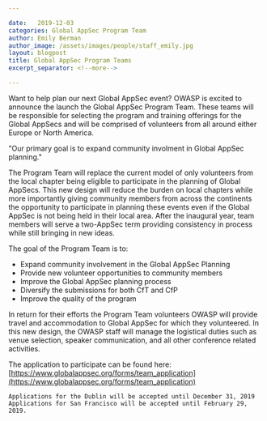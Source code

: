 ```yaml
---

date:   2019-12-03
categories: Global AppSec Program Team
author: Emily Berman
author_image: /assets/images/people/staff_emily.jpg
layout: blogpost
title: Global AppSec Program Teams
excerpt_separator: <!--more-->

---
```


Want to help plan our next Global AppSec event? OWASP is excited to announce the launch the Global AppSec Program Team. These teams will be responsible for selecting the program and training offerings for the Global AppSecs and will be comprised of volunteers from all around either Europe or North America.<!--more--> 

<p class="callout-mono right">"Our primary goal is to expand community involment in Global AppSec planning."</p>

The Program Team will replace the current model of only volunteers from the local chapter being eligible to participate in the planning of Global AppSecs. This new design will reduce the burden on local chapters while more importantly giving community members from across the continents the opportunity to participate in planning these events even if the Global AppSec is not being held in their local area. After the inaugural year, team members will serve a two-AppSec term providing consistency in process while still bringing in new ideas.

The goal of the Program Team is to:
- Expand community involvement in the Global AppSec Planning
- Provide new volunteer opportunities to community members
- Improve the Global AppSec planning process
- Diversify the submissions for both CfT and CfP
- Improve the quality of the program

In return for their efforts the Program Team volunteers OWASP will provide travel and accommodation to Global AppSec for which they volunteered. In this new design, the OWASP staff will manage the logistical duties such as venue selection, speaker communication, and all other conference related activities.

The application to participate can be found here: [https://www.globalappsec.org/forms/team_application](https://www.globalappsec.org/forms/team_application)

```
Applications for the Dublin will be accepted until December 31, 2019
Applications for San Francisco will be accepted until February 29, 2019.
````
